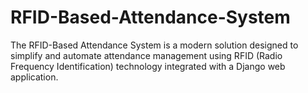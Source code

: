 # RFID-Based-Attendance-System
The RFID-Based Attendance System is a modern solution designed to simplify and automate attendance management using RFID (Radio Frequency Identification) technology integrated with a Django web application.

